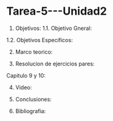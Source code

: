 # Tarea-5---Unidad2

1. Objetivos:
1.1. Objetivo Gneral:

1.2. Objetivos Especificos:

2. Marco teorico:



3. Resolucion de ejercicios pares:

Capitulo 9 y 10:

4. Video:

5. Conclusiones:

6. Bibliografia:

